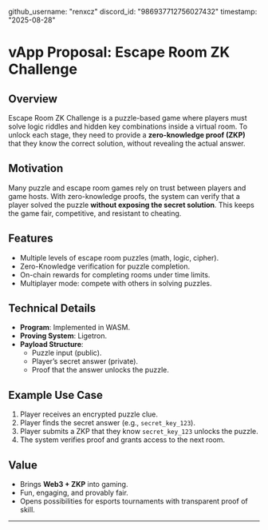 github_username: "renxcz"
discord_id: "986937712756027432"
timestamp: "2025-08-28"

# vApp Proposal: Escape Room ZK Challenge

## Overview
Escape Room ZK Challenge is a puzzle-based game where players must solve logic riddles and hidden key combinations inside a virtual room. To unlock each stage, they need to provide a **zero-knowledge proof (ZKP)** that they know the correct solution, without revealing the actual answer.

## Motivation
Many puzzle and escape room games rely on trust between players and game hosts. With zero-knowledge proofs, the system can verify that a player solved the puzzle **without exposing the secret solution**. This keeps the game fair, competitive, and resistant to cheating.

## Features
- Multiple levels of escape room puzzles (math, logic, cipher).
- Zero-Knowledge verification for puzzle completion.
- On-chain rewards for completing rooms under time limits.
- Multiplayer mode: compete with others in solving puzzles.

## Technical Details
- **Program**: Implemented in WASM.
- **Proving System**: Ligetron.
- **Payload Structure**:
  - Puzzle input (public).
  - Player’s secret answer (private).
  - Proof that the answer unlocks the puzzle.

## Example Use Case
1. Player receives an encrypted puzzle clue.
2. Player finds the secret answer (e.g., `secret_key_123`).
3. Player submits a ZKP that they know `secret_key_123` unlocks the puzzle.
4. The system verifies proof and grants access to the next room.

## Value
- Brings **Web3 + ZKP** into gaming.
- Fun, engaging, and provably fair.
- Opens possibilities for esports tournaments with transparent proof of skill.

---

